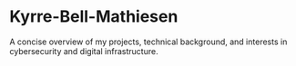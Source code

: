 # Kyrre-Bell-Mathiesen
A concise overview of my projects, technical background, and interests in cybersecurity and digital infrastructure.
